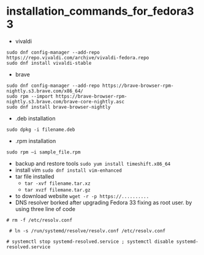 # installation_commands_for_fedora33
 * vivaldi
```sudo dnf install dnf-utils
sudo dnf config-manager --add-repo https://repo.vivaldi.com/archive/vivaldi-fedora.repo
sudo dnf install vivaldi-stable
```
* brave
```sudo dnf install dnf-plugins-core
sudo dnf config-manager --add-repo https://brave-browser-rpm-nightly.s3.brave.com/x86_64/
sudo rpm --import https://brave-browser-rpm-nightly.s3.brave.com/brave-core-nightly.asc
sudo dnf install brave-browser-nightly
``` 
* .deb installation
```sudo yum install dpkg
sudo dpkg -i filename.deb
```
* .rpm installation
```sudo yum localinstall sample_file.rpm
sudo rpm –i sample_file.rpm
```
* backup and restore tools
`sudo yum install timeshift.x86_64`
* install vim 
`sudo dnf install vim-enhanced`
* tar file  installed  
  - `tar -xvf filename.tar.xz`
  - `tar xvzf filemane.tar.gz`
* to download website 
`wget -r -p https://..........`
* DNS resolver borked after upgrading Fedora 33  fixing as root user. by using three line of code

`# rm -f /etc/resolv.conf`    

  ` # ln -s /run/systemd/resolve/resolv.conf /etc/resolv.conf`  
  
   `# systemctl stop systemd-resolved.service ; systemctl disable systemd-resolved.service`

